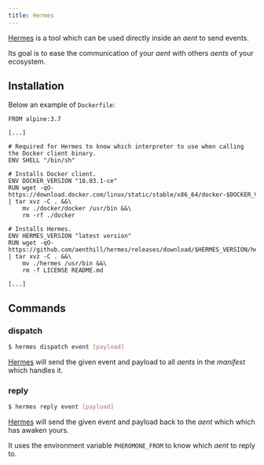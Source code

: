 ```yaml
---
title: Hermes
---
```


[Hermes](https://github.com/aenthill/hermes) is a tool which can be used directly inside an *aent* to send events.

Its goal is to ease the communication of your *aent* with others *aents* of your ecosystem.

## Installation

Below an example of <code>Dockerfile</code>: 

```
FROM alpine:3.7

[...]

# Required for Hermes to know which interpreter to use when calling the Docker client binary.
ENV SHELL "/bin/sh"

# Installs Docker client.
ENV DOCKER_VERSION "18.03.1-ce"
RUN wget -qO- https://download.docker.com/linux/static/stable/x86_64/docker-$DOCKER_VERSION.tgz | tar xvz -C . &&\
    mv ./docker/docker /usr/bin &&\
    rm -rf ./docker

# Installs Hermes.
ENV HERMES_VERSION "latest version"
RUN wget -qO- https://github.com/aenthill/hermes/releases/download/$HERMES_VERSION/hermes_linux_amd64.tar.gz | tar xvz -C . &&\
    mv ./hermes /usr/bin &&\
    rm -f LICENSE README.md

[...]
```

## Commands

### dispatch

```bash
$ hermes dispatch event [payload]
```

[Hermes](https://github.com/aenthill/hermes) will send the given event and payload to all *aents* in the *manifest* which handles it.

### reply

```bash
$ hermes reply event [payload]
```

[Hermes](https://github.com/aenthill/hermes) will send the given event and payload back to the *aent* which which has awaken yours.

It uses the environment variable <code>PHEROMONE_FROM</code> to know which *aent* to reply to.